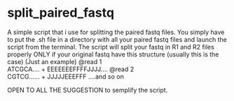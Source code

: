 # split_paired_fastq
A simple script that i use for splitting the paired fastq files.
You simply have to put the .sh file in a directory with all your paired fastq files and launch the script from the terminal.
The script will split your fastq in R1 and R2 files properly ONLY if your original fastq have this structure (usually this is the case) 
(Just an example)
@read 1  
ATCGCA....
+
EEEEEEEFFFFJJJJ....
@read 2  
CGTCG......
+
JJJJJEEEFFF
....and so on

OPEN TO ALL THE SUGGESTION to semplify the script.
